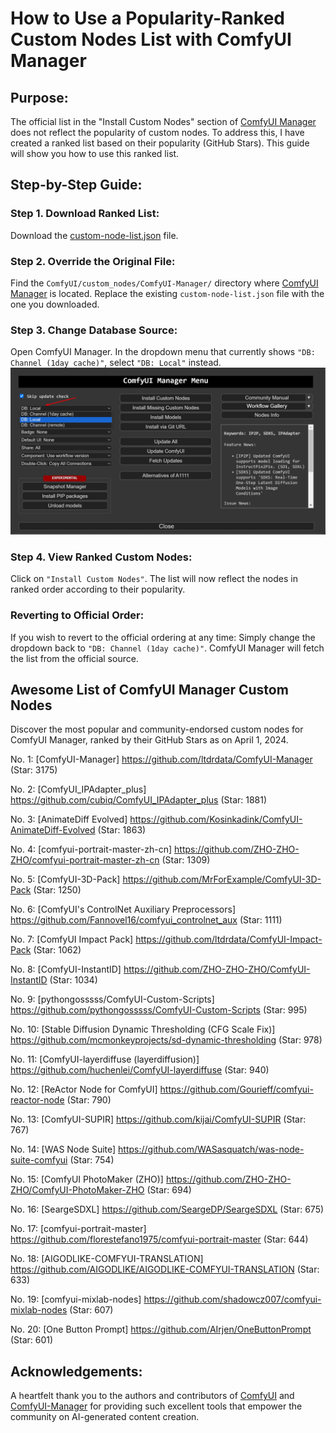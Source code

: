 # How to Use a Popularity-Ranked Custom Nodes List with ComfyUI Manager

## Purpose:

The official list in the "Install Custom Nodes" section of [ComfyUI Manager](https://github.com/ltdrdata/ComfyUI-Manager) does not reflect the popularity of custom nodes. To address this, I have created a ranked list based on their popularity (GitHub Stars). This guide will show you how to use this ranked list.

## Step-by-Step Guide:

### Step 1. Download Ranked List:

Download the [custom-node-list.json](https://raw.githubusercontent.com/liusida/ComfyUI-Manager-CustomNodes-Ranked/main/custom-node-list.json) file.

### Step 2. Override the Original File:

Find the `ComfyUI/custom_nodes/ComfyUI-Manager/` directory where [ComfyUI Manager](https://github.com/ltdrdata/ComfyUI-Manager) is located.
Replace the existing `custom-node-list.json` file with the one you downloaded.

### Step 3. Change Database Source:

Open ComfyUI Manager.
In the dropdown menu that currently shows `"DB: Channel (1day cache)"`, select `"DB: Local"` instead.
![DB-Local.png](DB-Local.png)

### Step 4. View Ranked Custom Nodes:

Click on `"Install Custom Nodes"`.
The list will now reflect the nodes in ranked order according to their popularity.

### Reverting to Official Order:

If you wish to revert to the official ordering at any time:
Simply change the dropdown back to `"DB: Channel (1day cache)"`.
ComfyUI Manager will fetch the list from the official source.

## Awesome List of ComfyUI Manager Custom Nodes
Discover the most popular and community-endorsed custom nodes for ComfyUI Manager, ranked by their GitHub Stars as on April 1, 2024.

No. 1: [ComfyUI-Manager] https://github.com/ltdrdata/ComfyUI-Manager (Star: 3175)

No. 2: [ComfyUI_IPAdapter_plus] https://github.com/cubiq/ComfyUI_IPAdapter_plus (Star: 1881)

No. 3: [AnimateDiff Evolved] https://github.com/Kosinkadink/ComfyUI-AnimateDiff-Evolved (Star: 1863)

No. 4: [comfyui-portrait-master-zh-cn] https://github.com/ZHO-ZHO-ZHO/comfyui-portrait-master-zh-cn (Star: 1309)

No. 5: [ComfyUI-3D-Pack] https://github.com/MrForExample/ComfyUI-3D-Pack (Star: 1250)

No. 6: [ComfyUI's ControlNet Auxiliary Preprocessors] https://github.com/Fannovel16/comfyui_controlnet_aux (Star: 1111)

No. 7: [ComfyUI Impact Pack] https://github.com/ltdrdata/ComfyUI-Impact-Pack (Star: 1062)

No. 8: [ComfyUI-InstantID] https://github.com/ZHO-ZHO-ZHO/ComfyUI-InstantID (Star: 1034)

No. 9: [pythongosssss/ComfyUI-Custom-Scripts] https://github.com/pythongosssss/ComfyUI-Custom-Scripts (Star: 995)

No. 10: [Stable Diffusion Dynamic Thresholding (CFG Scale Fix)] https://github.com/mcmonkeyprojects/sd-dynamic-thresholding (Star: 978)

No. 11: [ComfyUI-layerdiffuse (layerdiffusion)] https://github.com/huchenlei/ComfyUI-layerdiffuse (Star: 940)

No. 12: [ReActor Node for ComfyUI] https://github.com/Gourieff/comfyui-reactor-node (Star: 790)

No. 13: [ComfyUI-SUPIR] https://github.com/kijai/ComfyUI-SUPIR (Star: 767)

No. 14: [WAS Node Suite] https://github.com/WASasquatch/was-node-suite-comfyui (Star: 754)

No. 15: [ComfyUI PhotoMaker (ZHO)] https://github.com/ZHO-ZHO-ZHO/ComfyUI-PhotoMaker-ZHO (Star: 694)

No. 16: [SeargeSDXL] https://github.com/SeargeDP/SeargeSDXL (Star: 675)

No. 17: [comfyui-portrait-master] https://github.com/florestefano1975/comfyui-portrait-master (Star: 644)

No. 18: [AIGODLIKE-COMFYUI-TRANSLATION] https://github.com/AIGODLIKE/AIGODLIKE-COMFYUI-TRANSLATION (Star: 633)

No. 19: [comfyui-mixlab-nodes] https://github.com/shadowcz007/comfyui-mixlab-nodes (Star: 607)

No. 20: [One Button Prompt] https://github.com/AIrjen/OneButtonPrompt (Star: 601)


## Acknowledgements:

A heartfelt thank you to the authors and contributors of [ComfyUI](https://github.com/comfyanonymous/ComfyUI) and [ComfyUI-Manager](https://github.com/ltdrdata/ComfyUI-Manager) for providing such excellent tools that empower the community on AI-generated content creation.

